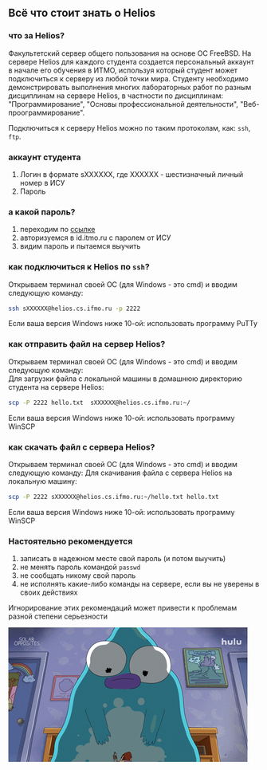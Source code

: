## Всё что стоит знать о Helios

### что за Helios?  
Факультетский сервер общего пользования на основе ОС FreeBSD. На сервере Helios для каждого студента создается
персональный аккаунт в начале его обучения в ИТМО, используя который студент может подключиться к серверу из
любой точки мира. Студенту необходимо демонстрировать выполнения многих лабораторных работ по разным дисциплинам
на сервере Helios, в частности по дисциплинам: "Программирование", "Основы профессиональной деятельности",
"Веб-проограммирование".

Подключиться к серверу Helios можно по таким протоколам, как: `ssh`, `ftp`.

### аккаунт студента
1. Логин в формате sXXXXXX, где XXXXXX - шестизначный личный номер в ИСУ
2. Пароль

### а какой пароль?
1. переходим по [ссылке](https://se.ifmo.ru/passwd/)
2. авторизуемся в id.itmo.ru с паролем от ИСУ
3. видим пароль и пытаемся выучить

### как подключиться к Helios по `ssh`?  
Открываем терминал своей ОС (для Windows - это cmd) и вводим следующую команду:
```bash
ssh sXXXXXX@helios.cs.ifmo.ru -p 2222
```

Если ваша версия Windows ниже 10-ой: использовать программу PuTTy

### как отправить файл на сервер Helios?  
Открываем терминал своей ОС (для Windows - это cmd) и вводим следующую команду:  
Для загрузки файла с локальной машины в домашнюю директорию студента на сервере Helios:
```bash
scp -P 2222 hello.txt  sXXXXXX@helios.cs.ifmo.ru:~/
```

Если ваша версия Windows ниже 10-ой: использовать программу WinSCP

### как скачать файл с сервера Helios?  
Открываем терминал своей ОС (для Windows - это cmd) и вводим следующую команду:
Для скачивания файла с сервера Helios на локальную машину:
```bash
scp -P 2222 sXXXXXX@helios.cs.ifmo.ru:~/hello.txt hello.txt
```

Если ваша версия Windows ниже 10-ой: использовать программу WinSCP

### Настоятельно рекомендуется
1. записать в надежном месте свой пароль (и потом выучить)
2. не менять пароль командой `passwd`
3. не сообщать никому свой пароль
4. не исполнять какие-либо команды на сервере, если вы не уверены в своих действиях

Игнорирование этих рекомендаций может привести к проблемам разной степени серьезности

![pupa](../images/pupa.gif)

